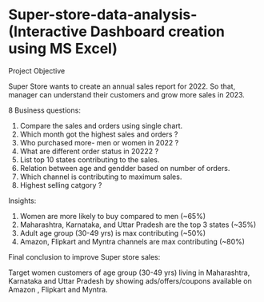 # Super-store-data-analysis-(Interactive Dashboard creation using MS Excel)

Project Objective

Super Store wants to create an annual sales report for 2022. So that, manager can understand their customers and grow more sales in 2023.

8 Business questions:

1. Compare the sales and orders using single chart.
2. Which month got the highest sales and orders ?
3. Who purchased more- men or women in 2022 ?
4. What are different order status in 20222 ?
5. List top 10 states contributing to the sales.
6. Relation between age and gendder based on number of orders.
7. Which channel is contributing to maximum sales.
8. Highest selling catgory ?


Insights:

1. Women are more likely to buy compared to men (~65%)
2. Maharashtra, Karnataka, and Uttar Pradesh are the top 3 states (~35%)
3. Adult age group (30-49 yrs) is max contributing (~50%)
4. Amazon, Flipkart and Myntra channels are max contributing (~80%)


Final conclusion to improve Super store sales:

Target women customers of age group (30-49 yrs) living in Maharashtra, Karnataka and Uttar Pradesh by showing ads/offers/coupons available on Amazon , Flipkart and Myntra.


